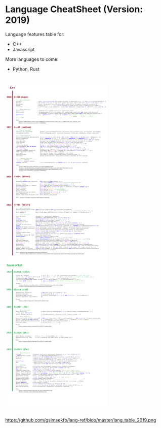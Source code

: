 
# Language CheatSheet (Version: 2019)

Language features table for:
  - C++ 
  - Javascript 
 
 More languages to come: 
   - Python, Rust

<h1>
  <img src="lang_table_2019_vertical.png" width="">  
</h1>

https://github.com/gsimsekfb/lang-ref/blob/master/lang_table_2019.png
